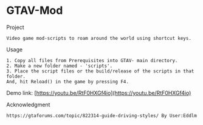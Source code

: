 # GTAV-Mod

Project

    Video game mod-scripts to roam around the world using shortcut keys.

Usage

    1. Copy all files from Prerequisites into GTAV- main directory.
    2. Make a new folder named - 'scripts'.
    3. Place the script files or the build/release of the scripts in that folder.
    And, hit Reload() in the game by pressing F4.
    
Demo link: [https://youtu.be/RtF0HXGf4io](https://youtu.be/RtF0HXGf4io)
    
Acknowledgment

    https://gtaforums.com/topic/822314-guide-driving-styles/ By User:Eddlm


